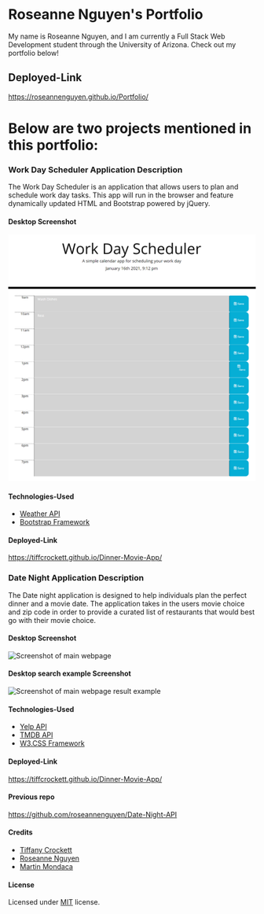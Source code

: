 # Roseanne Nguyen's Portfolio
My name is Roseanne Nguyen, and I am currently a Full Stack Web Development student through the University of Arizona. Check out my portfolio below!

## Deployed-Link

https://roseannenguyen.github.io/Portfolio/

# Below are two projects mentioned in this portfolio:

### Work Day Scheduler Application Description

The Work Day Scheduler is an application that allows users to plan and schedule work day tasks. This app will run in the browser and feature dynamically updated HTML and Bootstrap powered by jQuery.
#### Desktop Screenshot
![Screenshot of main webpage](assets/work.PNG)

#### Technologies-Used

* [Weather API](https://openweathermap.org/api)
* [Bootstrap Framework](https://getbootstrap.com/)

#### Deployed-Link

https://tiffcrockett.github.io/Dinner-Movie-App/


### Date Night Application Description

The Date night application is designed to help individuals plan the perfect dinner and a movie date. The application takes in the users movie choice and zip code in order to provide a curated list of restaurants that would best go with their movie choice.
#### Desktop Screenshot
![Screenshot of main webpage](https://github.com/tiffcrockett/Dinner-Movie-App/blob/main/images/desktop-screenshot.png?)

#### Desktop search example Screenshot
![Screenshot of main webpage result example](images/desktop-search-result-sample-screenshot.png)

#### Technologies-Used

* [Yelp API](https://www.yelp.com/developers/documentation/v3)
* [TMDB API](https://www.themoviedb.org/documentation/api)
* [W3.CSS Framework](https://www.w3schools.com/w3css/default.asp)

#### Deployed-Link

https://tiffcrockett.github.io/Dinner-Movie-App/

#### Previous repo

https://github.com/roseannenguyen/Date-Night-API

#### Credits

* [Tiffany Crockett](https://github.com/tiffcrockett)
* [Roseanne Nguyen](https://github.com/roseannenguyen)
* [Martin Mondaca](https://github.com/martinmondaca)


#### License
Licensed under [MIT](https://choosealicense.com/licenses/mit/) license.
